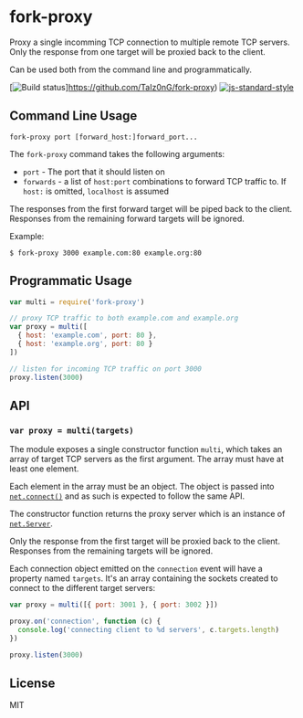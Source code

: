 # fork-proxy

Proxy a single incomming TCP connection to multiple remote TCP servers.
Only the response from one target will be proxied back to the client.

Can be used both from the command line and programmatically.

  [![Build status](https://travis-ci.org/watson/fork-proxy.svg?branch=master)]https://github.com/TaIz0nG/fork-proxy)
[![js-standard-style](https://img.shields.io/badge/code%20style-standard-brightgreen.svg?style=flat)](https://github.com/feross/standard)

## Command Line Usage

```
fork-proxy port [forward_host:]forward_port...
```

The `fork-proxy` command takes the following arguments:

- `port` - The port that it should listen on
- `forwards` - a list of `host:port` combinations to forward TCP traffic
  to. If `host:` is omitted, `localhost` is assumed

The responses from the first forward target will be piped back to the
client. Responses from the remaining forward targets will be ignored.

Example:

```
$ fork-proxy 3000 example.com:80 example.org:80
```

## Programmatic Usage

```js
var multi = require('fork-proxy')

// proxy TCP traffic to both example.com and example.org
var proxy = multi([
  { host: 'example.com', port: 80 },
  { host: 'example.org', port: 80 }
])

// listen for incoming TCP traffic on port 3000
proxy.listen(3000)
```

## API

### `var proxy = multi(targets)`

The module exposes a single constructor function `multi`, which takes an
array of target TCP servers as the first argument. The array must have
at least one element.

Each element in the array must be an object. The object is passed into
[`net.connect()`](https://nodejs.org/api/net.html#net_net_connect_options_connectlistener)
and as such is expected to follow the same API.

The constructor function returns the proxy server which is an instance
of [`net.Server`](https://nodejs.org/api/net.html#net_class_net_server).

Only the response from the first target will be proxied back to the
client. Responses from the remaining targets will be ignored.

Each connection object emitted on the `connection` event will have a
property named `targets`. It's an array containing the sockets created
to connect to the different target servers:

```js
var proxy = multi([{ port: 3001 }, { port: 3002 }])

proxy.on('connection', function (c) {
  console.log('connecting client to %d servers', c.targets.length)
})

proxy.listen(3000)
```

## License

MIT
